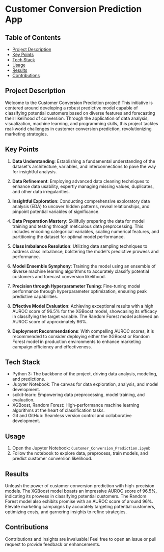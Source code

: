 # Customer Conversion Prediction App
## Table of Contents
- [Project Description](#project-description)
- [Key Points](#key-points)
- [Tech Stack](#tech-stack)
- [Usage](#usage)
- [Results](#results)
- [Contributions](#contributions)


## Project Description
Welcome to the Customer Conversion Prediction project! This initiative is centered around developing a robust predictive model capable of classifying potential customers based on diverse features and forecasting their likelihood of conversion. Through the application of data analysis, visualization, machine learning, and programming skills, this project tackles real-world challenges in customer conversion prediction, revolutionizing marketing strategies.

## Key Points
1. **Data Understanding**: Establishing a fundamental understanding of the dataset's architecture, variables, and interconnections to pave the way for insightful analysis.

2. **Data Refinement**: Employing advanced data cleaning techniques to enhance data usability, expertly managing missing values, duplicates, and other data irregularities.

3. **Insightful Exploration**: Conducting comprehensive exploratory data analysis (EDA) to uncover hidden patterns, reveal relationships, and pinpoint potential variables of significance.

4. **Data Preparation Mastery**: Skillfully preparing the data for model training and testing through meticulous data preprocessing. This includes encoding categorical variables, scaling numerical features, and partitioning the dataset for optimal model performance.

5. **Class Imbalance Resolution**: Utilizing data sampling techniques to address class imbalance, bolstering the model's predictive prowess and performance.

6. **Model Ensemble Symphony**: Training the model using an ensemble of diverse machine learning algorithms to accurately classify potential customers and forecast conversion likelihood.

7. **Precision through Hyperparameter Tuning**: Fine-tuning model performance through hyperparameter optimization, ensuring peak predictive capabilities.

8. **Effective Model Evaluation**: Achieving exceptional results with a high AUROC score of 96.5% for the XGBoost model, showcasing its efficacy in classifying the target variable. The Random Forest model achieved an AUROC score of approximately 96%.

9. **Deployment Recommendations**: With compelling AUROC scores, it is recommended to consider deploying either the XGBoost or Random Forest model in production environments to enhance marketing campaign efficiency and effectiveness.

## Tech Stack
- Python 3: The backbone of the project, driving data analysis, modeling, and predictions.
- Jupyter Notebook: The canvas for data exploration, analysis, and model development.
- scikit-learn: Empowering data preprocessing, model training, and evaluation.
- XGBoost, Random Forest: High-performance machine learning algorithms at the heart of classification tasks.
- Git and GitHub: Seamless version control and collaborative development.

## Usage
1. Open the Jupyter Notebook: `Customer_Conversion_Prediction.ipynb`
2. Follow the notebook to explore data, preprocess, train models, and predict customer conversion likelihood.

## Results
Unleash the power of customer conversion prediction with high-precision models. The XGBoost model boasts an impressive AUROC score of 96.5%, indicating its prowess in classifying potential customers. The Random Forest model also exhibits promise with an AUROC score of around 96%. Elevate marketing campaigns by accurately targeting potential customers, optimizing costs, and garnering insights to refine strategies.

## Contributions
Contributions and insights are invaluable! Feel free to open an issue or pull request to provide feedback or enhancements.


